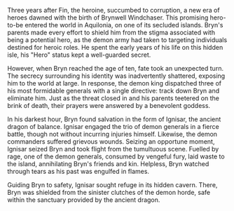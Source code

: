 
Three years after Fin, the heroine, succumbed to corruption, a new era of heroes dawned with the birth of Brynwell Windchaser. This promising hero-to-be entered the world in Aquilonia, on one of its secluded islands. Bryn's parents made every effort to shield him from the stigma associated with being a potential hero, as the demon army had taken to targeting individuals destined for heroic roles. He spent the early years of his life on this hidden isle, his "Hero" status kept a well-guarded secret.

However, when Bryn reached the age of ten, fate took an unexpected turn. The secrecy surrounding his identity was inadvertently shattered, exposing him to the world at large. In response, the demon king dispatched three of his most formidable generals with a single directive: track down Bryn and eliminate him. Just as the threat closed in and his parents teetered on the brink of death, their prayers were answered by a benevolent goddess.

In his darkest hour, Bryn found salvation in the form of Ignisar, the ancient dragon of balance. Ignisar engaged the trio of demon generals in a fierce battle, though not without incurring injuries himself. Likewise, the demon commanders suffered grievous wounds. Seizing an opportune moment, Ignisar seized Bryn and took flight from the tumultuous scene. Fuelled by rage, one of the demon generals, consumed by vengeful fury, laid waste to the island, annihilating Bryn's friends and kin. Helpless, Bryn watched through tears as his past was engulfed in flames.

Guiding Bryn to safety, Ignisar sought refuge in its hidden cavern. There, Bryn was shielded from the sinister clutches of the demon horde, safe within the sanctuary provided by the ancient dragon.
